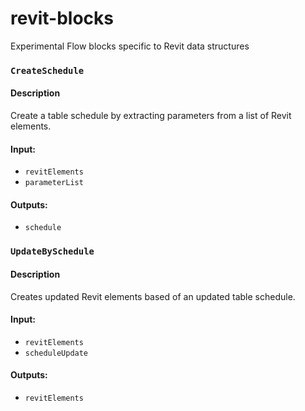# revit-blocks
Experimental Flow blocks specific to Revit data structures

### `CreateSchedule`
#### Description
Create a table schedule by extracting parameters from a list of Revit elements.
#### Input:
* `revitElements`
* `parameterList`
#### Outputs:
* `schedule`

### `UpdateBySchedule`
#### Description
Creates updated Revit elements based of an updated table schedule.
#### Input:
* `revitElements`
* `scheduleUpdate`
#### Outputs:
* `revitElements`
